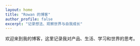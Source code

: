 ```yaml
---
layout: home
title: "Rowan 的博客"
author_profile: false
excerpt: "记录想法、观察世界与自我成长"
---
```


欢迎来到我的博客，这里记录我对产品、生活、学习和世界的思考。
